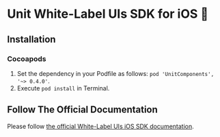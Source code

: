 # Unit White-Label UIs SDK for iOS 🚀

## Installation

### Cocoapods
1. Set the dependency in your Podfile as follows: `pod 'UnitComponents', '~> 0.4.0'`.
2. Execute `pod install` in Terminal.

## Follow The Official Documentation

Please follow [the official White-Label UIs iOS SDK documentation](https://guides.unit.co/ios-sdk).
